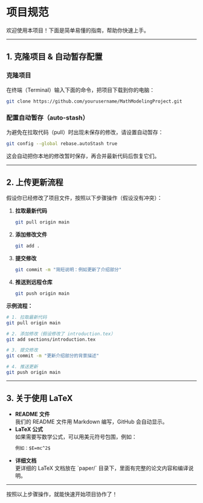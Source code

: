 # 项目规范

欢迎使用本项目！下面是简单易懂的指南，帮助你快速上手。

---

## 1. 克隆项目 & 自动暂存配置

### 克隆项目
在终端（Terminal）输入下面的命令，把项目下载到你的电脑：
```bash
git clone https://github.com/yourusername/MathModelingProject.git
```

### 配置自动暂存（auto-stash）
为避免在拉取代码（pull）时出现未保存的修改，请设置自动暂存：
```bash
git config --global rebase.autoStash true
```
这会自动把你本地的修改暂时保存，再合并最新代码后恢复它们。

---

## 2. 上传更新流程

假设你已经修改了项目文件，按照以下步骤操作（假设没有冲突）：

1. **拉取最新代码**
   ```bash
   git pull origin main
   ```
2. **添加修改文件**
   ```bash
   git add .
   ```
3. **提交修改**
   ```bash
   git commit -m "简短说明：例如更新了介绍部分"
   ```
4. **推送到远程仓库**
   ```bash
   git push origin main
   ```

**示例流程：**
```bash
# 1. 拉取最新代码
git pull origin main

# 2. 添加修改（假设修改了 introduction.tex）
git add sections/introduction.tex

# 3. 提交修改
git commit -m "更新介绍部分的背景描述"

# 4. 推送更新
git push origin main
```

---

## 3. 关于使用 LaTeX

- **README 文件**  
  我们的 README 文件用 Markdown 编写，GitHub 会自动显示。  
- **LaTeX 公式**  
  如果需要写数学公式，可以用美元符号包围，例如：  
  ```markdown
  例如：$E=mc^2$
  ```
- **详细文档**  
  更详细的 LaTeX 文档放在 \`paper/\` 目录下，里面有完整的论文内容和编译说明。

---

按照以上步骤操作，就能快速开始项目协作了！
